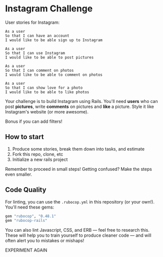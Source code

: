 Instagram Challenge
===================

User stories for Instagram:

```
As a user
So that I can have an account
I would like to be able sign up to Instagram
```
```
As a user
So that I can use Instagram
I would like to be able to post pictures
```
```
As a user
So that I can comment on photos
I would like to be able to comment on photos
```
```
As a user
So that I can show love for a photo
I would like to be able to like photos
```

















Your challenge is to build Instagram using Rails. You'll need **users** who can post **pictures**, write **comments** on pictures and **like** a picture. Style it like Instagram's website (or more awesome).

Bonus if you can add filters!

## How to start

1. Produce some stories, break them down into tasks, and estimate
2. Fork this repo, clone, etc
3. Initialize a new rails project

Remember to proceed in small steps! Getting confused? Make the steps even smaller.

## Code Quality

For linting, you can use the `.rubocop.yml` in this repository (or your own!).
You'll need these gems:

```ruby
gem "rubocop", "0.48.1"
gem "rubocop-rails"
```

You can also lint Javascript, CSS, and ERB — feel free to research this. These
will help you to train yourself to produce cleaner code — and will often alert
you to mistakes or mishaps!


EXPERIMENT AGAIN
